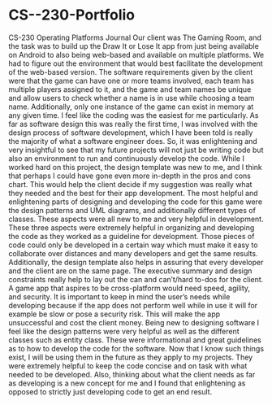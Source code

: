 # CS--230-Portfolio
CS-230 Operating Platforms Journal
Our client was The Gaming Room, and the task was to build up the Draw It or Lose It app from just being available on Android to also being web-based and available on multiple platforms. We had to figure out the environment that would best facilitate the development of the web-based version. The software requirements given by the client were that the game can have one or more teams involved, each team has multiple players assigned to it, and the game and team names be unique and allow users to check whether a name is in use while choosing a team name. Additionally, only one instance of the game can exist in memory at any given time. 
	I feel like the coding was the easiest for me particularly. As far as software design this was really the first time, I was involved with the design process of software development, which I have been told is really the majority of what a software engineer does. So, it was enlightening and very insightful to see that my future projects will not just be writing code but also an environment to run and continuously develop the code. While I worked hard on this project, the design template was new to me, and I think that perhaps I could have gone even more in-depth in the pros and cons chart. This would help the client decide if my suggestion was really what they needed and the best for their app development. 
	The most helpful and enlightening parts of designing and developing the code for this game were the design patterns and UML diagrams, and additionally different types of classes. These aspects were all new to me and very helpful in development. These three aspects were extremely helpful in organizing and developing the code as they worked as a guideline for development. Those pieces of code could only be developed in a certain way which must make it easy to collaborate over distances and many developers and get the same results. Additionally, the design template also helps in assuring that every developer and the client are on the same page. The executive summary and design constraints really help to lay out the can and can’t/hard to-dos for the client. A game app that aspires to be cross-platform would need speed, agility, and security.  It is important to keep in mind the user’s needs while developing because if the app does not perform well while in use it will for example be slow or pose a security risk. This will make the app unsuccessful and cost the client money. 
	Being new to designing software I feel like the design patterns were very helpful as well as the different classes such as entity class. These were informational and great guidelines as to how to develop the code for the software. Now that I know such things exist, I will be using them in the future as they apply to my projects. They were extremely helpful to keep the code concise and on task with what needed to be developed. Also, thinking about what the client needs as far as developing is a new concept for me and I found that enlightening as opposed to strictly just developing code to get an end result.

